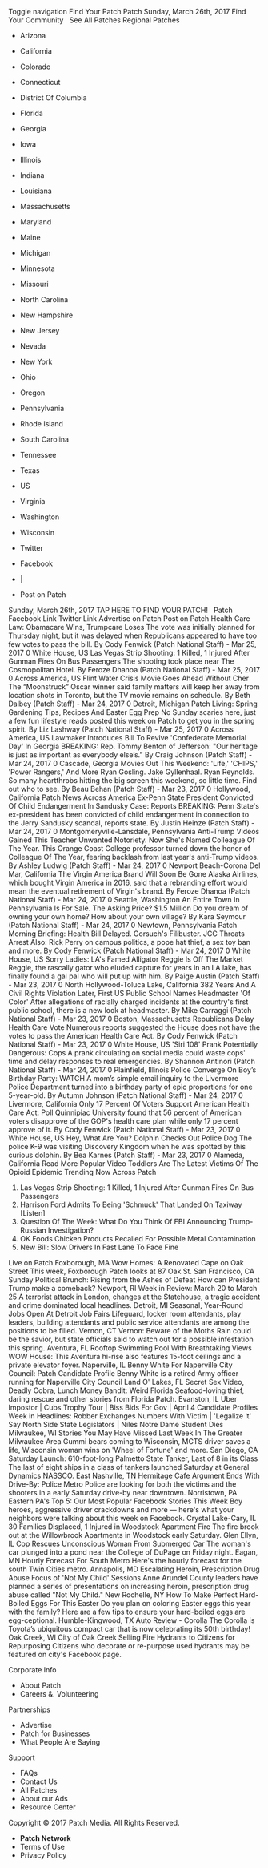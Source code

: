 Toggle navigation Find Your Patch Patch Sunday, March 26th, 2017 Find Your Community   See All Patches Regional Patches

*   Arizona
*   California
*   Colorado
*   Connecticut
*   District Of Columbia
*   Florida
*   Georgia
*   Iowa
*   Illinois
*   Indiana
*   Louisiana
*   Massachusetts
*   Maryland
*   Maine
*   Michigan
*   Minnesota
*   Missouri
*   North Carolina
*   New Hampshire
*   New Jersey
*   Nevada
*   New York
*   Ohio
*   Oregon
*   Pennsylvania
*   Rhode Island
*   South Carolina
*   Tennessee
*   Texas
*   US
*   Virginia
*   Washington
*   Wisconsin

*   Twitter
*   Facebook
*   |
*   Post on Patch

Sunday, March 26th, 2017 TAP HERE TO FIND YOUR PATCH!   Patch Facebook Link Twitter Link Advertise on Patch Post on Patch Health Care Law: Obamacare Wins, Trumpcare Loses The vote was initially planned for Thursday night, but it was delayed when Republicans appeared to have too few votes to pass the bill. By Cody Fenwick (Patch National Staff) - Mar 25, 2017 0 White House, US Las Vegas Strip Shooting: 1 Killed, 1 Injured After Gunman Fires On Bus Passengers The shooting took place near The Cosmopolitan Hotel. By Feroze Dhanoa (Patch National Staff) - Mar 25, 2017 0 Across America, US Flint Water Crisis Movie Goes Ahead Without Cher The “Moonstruck” Oscar winner said family matters will keep her away from location shots in Toronto, but the TV movie remains on schedule. By Beth Dalbey (Patch Staff) - Mar 24, 2017 0 Detroit, Michigan Patch Living: Spring Gardening Tips, Recipes And Easter Egg Prep No Sunday scaries here, just a few fun lifestyle reads posted this week on Patch to get you in the spring spirit. By Liz Lashway (Patch National Staff) - Mar 25, 2017 0 Across America, US Lawmaker Introduces Bill To Revive 'Confederate Memorial Day' In Georgia BREAKING: Rep. Tommy Benton of Jefferson: "Our heritage is just as important as everybody else’s.”​ By Craig Johnson (Patch Staff) - Mar 24, 2017 0 Cascade, Georgia Movies Out This Weekend: 'Life,' 'CHIPS,' 'Power Rangers,' And More Ryan Gosling. Jake Gyllenhaal. Ryan Reynolds. So many heartthrobs hitting the big screen this weekend, so little time. Find out who to see. By Beau Behan (Patch Staff) - Mar 23, 2017 0 Hollywood, California Patch News Across America Ex-Penn State President Convicted Of Child Endangerment In Sandusky Case: Reports BREAKING: Penn State's ex-president has been convicted of child endangerment in connection to the Jerry Sandusky scandal, reports state. By Justin Heinze (Patch Staff) - Mar 24, 2017 0 Montgomeryville-Lansdale, Pennsylvania Anti-Trump Videos Gained This Teacher Unwanted Notoriety. Now She's Named Colleague Of The Year. This Orange Coast College professor turned down the honor of Colleague Of The Year, fearing backlash from last year's anti-Trump videos. By Ashley Ludwig (Patch Staff) - Mar 24, 2017 0 Newport Beach-Corona Del Mar, California The Virgin America Brand Will Soon Be Gone Alaska Airlines, which bought Virgin America in 2016, said that a rebranding effort would mean the eventual retirement of Virgin's brand. By Feroze Dhanoa (Patch National Staff) - Mar 24, 2017 0 Seattle, Washington An Entire Town In Pennsylvania Is For Sale. The Asking Price? $1.5 Million Do you dream of owning your own home? How about your own village? By Kara Seymour (Patch National Staff) - Mar 24, 2017 0 Newtown, Pennsylvania Patch Morning Briefing: Health Bill Delayed. Gorsuch's Filibuster. JCC Threats Arrest Also: Rick Perry on campus politics, a pope hat thief, a sex toy ban and more. By Cody Fenwick (Patch National Staff) - Mar 24, 2017 0 White House, US Sorry Ladies: LA's Famed Alligator Reggie Is Off The Market Reggie, the rascally gator who eluded capture for years in an LA lake, has finally found a gal pal who will put up with him. By Paige Austin (Patch Staff) - Mar 23, 2017 0 North Hollywood-Toluca Lake, California 382 Years And A Civil Rights Violation Later, First US Public School Names Headmaster 'Of Color' After allegations of racially charged incidents at the country's first public school, there is a new look at headmaster. By Mike Carraggi (Patch National Staff) - Mar 23, 2017 0 Boston, Massachusetts Republicans Delay Health Care Vote Numerous reports suggested the House does not have the votes to pass the American Health Care Act. By Cody Fenwick (Patch National Staff) - Mar 23, 2017 0 White House, US 'Siri 108' Prank Potentially Dangerous: Cops A prank circulating on social media could waste cops' time and delay responses to real emergencies. By Shannon Antinori (Patch National Staff) - Mar 24, 2017 0 Plainfield, Illinois Police Converge On Boy’s Birthday Party: WATCH A mom’s simple email inquiry to the Livermore Police Department turned into a birthday party of epic proportions for one 5-year-old. By Autumn Johnson (Patch National Staff) - Mar 24, 2017 0 Livermore, California Only 17 Percent Of Voters Support American Health Care Act: Poll Quinnipiac University found that 56 percent of American voters disapprove of the GOP's health care plan while only 17 percent approve of it. By Cody Fenwick (Patch National Staff) - Mar 23, 2017 0 White House, US Hey, What Are You? Dolphin Checks Out Police Dog The police K-9 was visiting Discovery Kingdom when he was spotted by this curious dolphin. By Bea Karnes (Patch Staff) - Mar 23, 2017 0 Alameda, California Read More Popular Video Toddlers Are The Latest Victims Of The Opioid Epidemic Trending Now Across Patch

1.  Las Vegas Strip Shooting: 1 Killed, 1 Injured After Gunman Fires On Bus Passengers
2.  Harrison Ford Admits To Being 'Schmuck' That Landed On Taxiway \[Listen\]
3.  Question Of The Week: What Do You Think Of FBI Announcing Trump-Russian Investigation?
4.  OK Foods Chicken Products Recalled For Possible Metal Contamination
5.  New Bill: Slow Drivers In Fast Lane To Face Fine

Live on Patch Foxborough, MA Wow Homes: A Renovated Cape on Oak Street This week, Foxborough Patch looks at 87 Oak St. San Francisco, CA Sunday Political Brunch: Rising from the Ashes of Defeat How can President Trump make a comeback? Newport, RI Week in Review: March 20 to March 25 A terrorist attack in London, changes at the Statehouse, a tragic accident and crime dominated local headlines. Detroit, MI Seasonal, Year-Round Jobs Open At Detroit Job Fairs Lifeguard, locker room attendants, play leaders, building attendants and public service attendants are among the positions to be filled. Vernon, CT Vernon: Beware of the Moths Rain could be the savior, but state officials said to watch out for a possible infestation this spring. Aventura, FL Rooftop Swimming Pool With Breathtaking Views WOW House: This Aventura hi-rise also features 15-foot ceilings and a private elevator foyer. Naperville, IL Benny White​​ For Naperville City Council: Patch Candidate Profile Benny White​​ is a retired Army officer running for Naperville City Council Land O' Lakes, FL Secret Sex Video, Deadly Cobra, Lunch Money Bandit: Weird Florida Seafood-loving thief, daring rescue and other stories from Florida Patch. Evanston, IL Uber Impostor | Cubs Trophy Tour | Biss Bids For Gov | April 4 Candidate Profiles Week in Headlines: Robber Exchanges Numbers With Victim | 'Legalize it' Say North Side State Legislators | Niles Notre Dame Student Dies Milwaukee, WI Stories You May Have Missed Last Week In The Greater Milwaukee Area Gummi bears coming to Wisconsin, MCTS driver saves a life, Wisconsin woman wins on 'Wheel of Fortune' and more. San Diego, CA Saturday Launch: 610-foot-long Palmetto State Tanker, Last of 8 in its Class The last of eight ships in a class of tankers launched Saturday at General Dynamics NASSCO. East Nashville, TN Hermitage Cafe Argument Ends With Drive-By: Police Metro Police are looking for both the victims and the shooters in a early Saturday drive-by near downtown. Norristown, PA Eastern PA's Top 5: Our Most Popular Facebook Stories This Week Boy heroes, aggressive driver crackdowns and more — here's what your neighbors were talking about this week on Facebook. Crystal Lake-Cary, IL 30 Families Displaced, 1 Injured in Woodstock Apartment Fire The fire brook out at the Willowbrook Apartments in Woodstock early Saturday. Glen Ellyn, IL Cop Rescues Unconscious Woman From Submerged Car The woman's car plunged into a pond near the College of DuPage on Friday night. Eagan, MN Hourly Forecast For South Metro Here's the hourly forecast for the south Twin Cities metro. Annapolis, MD Escalating Heroin, Prescription Drug Abuse Focus of 'Not My Child' Sessions Anne Arundel County leaders have planned a series of presentations on increasing heroin, prescription drug abuse called "Not My Child." New Rochelle, NY How To Make Perfect Hard-Boiled Eggs For This Easter Do you plan on coloring Easter eggs this year with the family? Here are a few tips to ensure your hard-boiled eggs are egg-ceptional. Humble-Kingwood, TX Auto Review - Corolla The Corolla is Toyota’s ubiquitous compact car that is now celebrating its 50th birthday! Oak Creek, WI City of Oak Creek Selling Fire Hydrants to Citizens for Repurposing Citizens who decorate or re-purpose used hydrants may be featured on city's Facebook page.

Corporate Info

*   About Patch
*   Careers &. Volunteering

Partnerships

*   Advertise
*   Patch for Businesses
*   What People Are Saying

Support

*   FAQs
*   Contact Us
*   All Patches
*   About our Ads
*   Resource Center

Copyright © 2017 Patch Media. All Rights Reserved.

*   **Patch Network**
*   Terms of Use
*   Privacy Policy